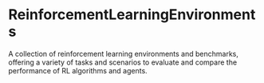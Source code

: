 # ReinforcementLearningEnvironments
A collection of reinforcement learning environments and benchmarks, offering a variety of tasks and scenarios to evaluate and compare the performance of RL algorithms and agents.
